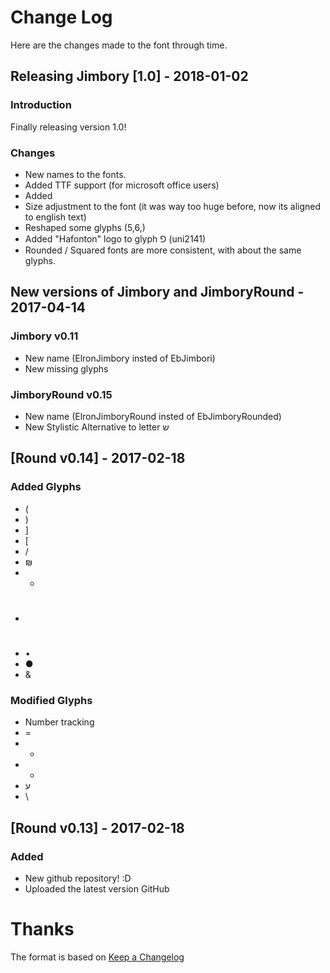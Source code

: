 # Change Log
Here are the changes made to the font through time.


## Releasing Jimbory [1.0] - 2018-01-02
### Introduction
Finally releasing version 1.0!

### Changes
- New names to the fonts.
- Added TTF support (for microsoft office users)
- Added 
- Size adjustment to the font (it was way too huge before, now its aligned to english text)
- Reshaped some glyphs (5,6,)
- Added "Hafonton" logo to glyph ⅁ (uni2141)
- Rounded / Squared fonts are more consistent, with about the same glyphs.


## New versions of Jimbory and JimboryRound - 2017-04-14
### Jimbory v0.11
- New name (ElronJimbory insted of EbJimbori)
- New missing glyphs

### JimboryRound v0.15
- New name (ElronJimboryRound insted of EbJimboryRounded)
- New Stylistic Alternative to letter ש



## [Round v0.14] - 2017-02-18
### Added Glyphs
- (
- )
- ]
- [
- /
- ₪
- *
- #
- •
- ●
- &


### Modified Glyphs
- Number tracking
- =
- -
- +
- ע
- \

## [Round v0.13] - 2017-02-18
### Added
- New github repository! :D
- Uploaded the latest version GitHub


# Thanks
The format is based on [Keep a Changelog](http://keepachangelog.com/) 
